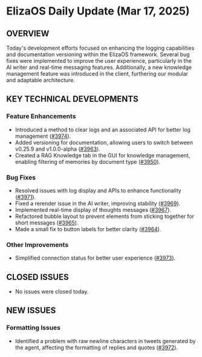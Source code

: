 # ElizaOS Daily Update (Mar 17, 2025)

## OVERVIEW 
Today's development efforts focused on enhancing the logging capabilities and documentation versioning within the ElizaOS framework. Several bug fixes were implemented to improve the user experience, particularly in the AI writer and real-time messaging features. Additionally, a new knowledge management feature was introduced in the client, furthering our modular and adaptable architecture.

## KEY TECHNICAL DEVELOPMENTS

### Feature Enhancements
- Introduced a method to clear logs and an associated API for better log management ([#3974](https://github.com/elizaos/eliza/pull/3974)).
- Added versioning for documentation, allowing users to switch between v0.25.9 and v1.0.0-alpha ([#3963](https://github.com/elizaos/eliza/pull/3963)).
- Created a RAG Knowledge tab in the GUI for knowledge management, enabling filtering of memories by document type ([#3950](https://github.com/elizaos/eliza/pull/3950)).

### Bug Fixes
- Resolved issues with log display and APIs to enhance functionality ([#3971](https://github.com/elizaos/eliza/pull/3971)).
- Fixed a rerender issue in the AI writer, improving stability ([#3969](https://github.com/elizaos/eliza/pull/3969)).
- Implemented real-time display of thoughts messages ([#3967](https://github.com/elizaos/eliza/pull/3967)).
- Refactored bubble layout to prevent elements from sticking together for short messages ([#3965](https://github.com/elizaos/eliza/pull/3965)).
- Made a small fix to button labels for better clarity ([#3964](https://github.com/elizaos/eliza/pull/3964)).

### Other Improvements
- Simplified connection status for better user experience ([#3973](https://github.com/elizaos/eliza/pull/3973)).

## CLOSED ISSUES
- No issues were closed today.

## NEW ISSUES
### Formatting Issues
- Identified a problem with raw newline characters in tweets generated by the agent, affecting the formatting of replies and quotes ([#3972](https://github.com/elizaos/eliza/issues/3972)).